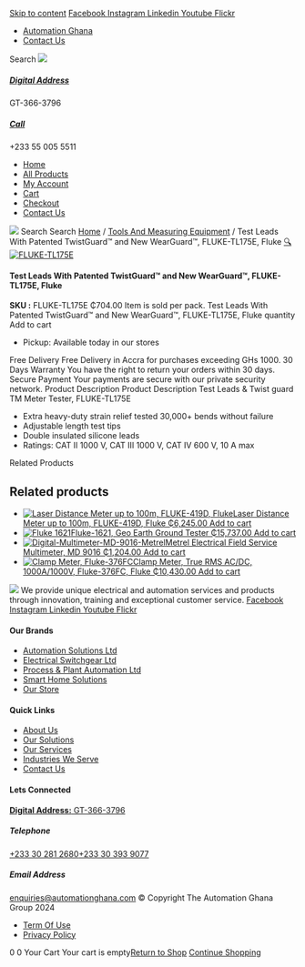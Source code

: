 [Skip to content](https://store.automationghana.com/product/test-leads-fluke-tl175e-fluke/#content)
[ Facebook ](https://www.facebook.com/automationgh/) [ Instagram ](https://www.instagram.com/automationgh/) [ Linkedin ](https://www.linkedin.com/company/the-automation-ghana-limited/) [ Youtube ](https://www.youtube.com/channel/UCurrRDUSm5oIW39VXjn1u0w) [ Flickr ](https://www.flickr.com/photos/181794037@N07/)
  * [ Automation Ghana ](https://automationghana.com)
  * [ Contact Us ](https://store.automationghana.com/contact/)


Search
[ ![](https://store.automationghana.com/wp-content/uploads/2024/04/Website-TAGG-Logo-BLUE.png) ](https://store.automationghana.com/)
[ ](https://maps.app.goo.gl/m4xeaagWCNbLk4jM6)
#####  [ Digital Address ](https://maps.app.goo.gl/m4xeaagWCNbLk4jM6)
GT-366-3796 
[ ](tel:+233550055511)
#####  [ Call ](tel:+233550055511)
+233 55 005 5511 
  * [Home](https://store.automationghana.com/)
  * [All Products](https://store.automationghana.com/shop/)
  * [My Account](https://store.automationghana.com/my-account/)
  * [Cart](https://store.automationghana.com/cart/)
  * [Checkout](https://store.automationghana.com/checkout/)
  * [Contact Us](https://store.automationghana.com/contact/)


[![](https://store.automationghana.com/wp-content/uploads/2024/04/AutomationGhana_logo_white.png)](https://store.automationghana.com)
Search
Search
[Home](https://store.automationghana.com) / [Tools And Measuring Equipment](https://store.automationghana.com/product-category/tools-and-measuring-equipment/) / Test Leads With Patented TwistGuard™ and New WearGuard™, FLUKE-TL175E, Fluke
[🔍](https://store.automationghana.com/product/test-leads-fluke-tl175e-fluke/)
[![FLUKE-TL175E](https://store.automationghana.com/wp-content/uploads/2020/04/FLUKE-TL175E.jpg)](https://store.automationghana.com/wp-content/uploads/2020/04/FLUKE-TL175E.jpg)
####  Test Leads With Patented TwistGuard™ and New WearGuard™, FLUKE-TL175E, Fluke 
**SKU :** FLUKE-TL175E 
₵704.00
Item is sold per pack.
Test Leads With Patented TwistGuard™ and New WearGuard™, FLUKE-TL175E, Fluke quantity
Add to cart
  * Pickup: Available today in our stores


Free Delivery 
Free Delivery in Accra for purchases exceeding GHs 1000. 
30 Days Warranty 
You have the right to return your orders within 30 days. 
Secure Payment 
Your payments are secure with our private security network. 
Product Description
Product Description
Test Leads & Twist guard TM Meter Tester, FLUKE-TL175E 
  * Extra heavy-duty strain relief tested 30,000+ bends without failure
  * Adjustable length test tips
  * Double insulated silicone leads
  * Ratings: CAT II 1000 V, CAT III 1000 V, CAT IV 600 V, 10 A max


Related Products 
## Related products
  * [![Laser Distance Meter up to 100m, FLUKE-419D, Fluke](https://store.automationghana.com/wp-content/uploads/2020/04/FLUKE-419D-300x300.jpg)Laser Distance Meter up to 100m, FLUKE-419D, Fluke ₵6,245.00 ](https://store.automationghana.com/product/laser-distance-meter-fluke-419d-fluke/)
[Add to cart](https://store.automationghana.com/product/test-leads-fluke-tl175e-fluke/?add-to-cart=2010)
  * [![Fluke 1621](https://store.automationghana.com/wp-content/uploads/2020/04/FLUKE-1621-EARTHGROUND-300x300.png)Fluke-1621, Geo Earth Ground Tester ₵15,737.00 ](https://store.automationghana.com/product/geo-earth-ground-tester-fluke-1621-fluke/)
[Add to cart](https://store.automationghana.com/product/test-leads-fluke-tl175e-fluke/?add-to-cart=2005)
  * [![Digital-Multimeter-MD-9016-Metrel](https://store.automationghana.com/wp-content/uploads/2020/04/Digital-Multimeter-MD-9016-Metrel-300x300.png)Metrel Electrical Field Service Multimeter, MD 9016 ₵1,204.00 ](https://store.automationghana.com/product/digital-multimeter-md-9016-metrel/)
[Add to cart](https://store.automationghana.com/product/test-leads-fluke-tl175e-fluke/?add-to-cart=2001)
  * [![Clamp Meter, Fluke-376FC](https://store.automationghana.com/wp-content/uploads/2020/04/Clamp-Meter-Fluke-376FC-Fluke-300x300.png)Clamp Meter, True RMS AC/DC, 1000A/1000V, Fluke-376FC, Fluke ₵10,430.00 ](https://store.automationghana.com/product/clamp-meter-fluke-376fc-fluke/)
[Add to cart](https://store.automationghana.com/product/test-leads-fluke-tl175e-fluke/?add-to-cart=1993)


![](https://store.automationghana.com/wp-content/uploads/2024/04/AutomationGhana_logo_white.png)
We provide unique electrical and automation services and products through innovation, training and exceptional customer service.
[ Facebook ](https://www.facebook.com/automationgh/) [ Instagram ](https://www.instagram.com/automationgh/) [ Linkedin ](https://www.linkedin.com/company/the-automation-ghana-limited/) [ Youtube ](https://www.youtube.com/channel/UCurrRDUSm5oIW39VXjn1u0w) [ Flickr ](https://www.flickr.com/photos/181794037@N07/)
#### Our Brands
  * [ Automation Solutions Ltd ](https://store.automationghana.com/product/test-leads-fluke-tl175e-fluke/)
  * [ Electrical Switchgear Ltd ](https://store.automationghana.com/product/test-leads-fluke-tl175e-fluke/)
  * [ Process & Plant Automation Ltd ](https://store.automationghana.com/product/test-leads-fluke-tl175e-fluke/)
  * [ Smart Home Solutions ](https://store.automationghana.com/product/test-leads-fluke-tl175e-fluke/)
  * [ Our Store ](https://store.automationghana.com/product/test-leads-fluke-tl175e-fluke/)


#### Quick Links
  * [ About Us ](https://store.automationghana.com/product/test-leads-fluke-tl175e-fluke/)
  * [ Our Solutions ](https://store.automationghana.com/product/test-leads-fluke-tl175e-fluke/)
  * [ Our Services ](https://store.automationghana.com/product/test-leads-fluke-tl175e-fluke/)
  * [ Industries We Serve ](https://store.automationghana.com/product/test-leads-fluke-tl175e-fluke/)
  * [ Contact Us ](https://store.automationghana.com/product/test-leads-fluke-tl175e-fluke/)


#### Lets Connected
[**Digital Address:** GT-366-3796](https://maps.app.goo.gl/m4xeaagWCNbLk4jM6)
#####  Telephone 
[ +233 30 281 2680](tel:+233302812680)[+233 30 393 9077](https://store.automationghana.com/product/test-leads-fluke-tl175e-fluke/+233303939077)
#####  Email Address 
enquiries@automationghana.com 
© Copyright The Automation Ghana Group 2024
  * [ Term Of Use ](https://store.automationghana.com/product/test-leads-fluke-tl175e-fluke/)
  * [ Privacy Policy ](https://store.automationghana.com/product/test-leads-fluke-tl175e-fluke/)


0
0
Your Cart
Your cart is empty[Return to Shop](https://store.automationghana.com/shop/)
[Continue Shopping](https://store.automationghana.com/product/test-leads-fluke-tl175e-fluke/)
